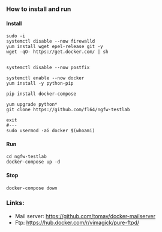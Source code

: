 ### How to install and run

#### Install
```shell
sudo -i
systemctl disable --now firewalld
yum install wget epel-release git -y
wget -qO- https://get.docker.com/ | sh


systemctl disable --now postfix

systemctl enable --now docker
yum install -y python-pip

pip install docker-compose

yum upgrade python*
git clone https://github.com/fl64/ngfw-testlab

exit
#---
sudo usermod -aG docker $(whoami)
```
#### Run
```shell
cd ngfw-testlab
docker-compose up -d
```
#### Stop
```shell
docker-compose down
```

### Links:
- Mail server: https://github.com/tomav/docker-mailserver
- Ftp: https://hub.docker.com/r/vimagick/pure-ftpd/
